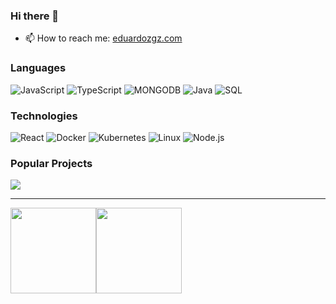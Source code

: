 ### Hi there 👋
- 📫 How to reach me: [eduardozgz.com](https://eduardozgz.com)

### Languages
![JavaScript](https://img.shields.io/badge/-JavaScript-000?&logo=JavaScript)
![TypeScript](https://img.shields.io/badge/-TypeScript-000?&logo=TypeScript)
![MONGODB](https://img.shields.io/badge/-MongoDB-000?&logo=MongoDB)
![Java](https://img.shields.io/badge/-Java-000?&logo=Java&logoColor=007396)
![SQL](https://img.shields.io/badge/-SQL-000?&logo=MySQL)

### Technologies
![React](https://img.shields.io/badge/-React-000?&logo=React)
![Docker](https://img.shields.io/badge/-Docker-000?&logo=Docker)
![Kubernetes](https://img.shields.io/badge/-Kubernetes-000?&logo=Kubernetes)
![Linux](https://img.shields.io/badge/-Linux-000?&logo=Linux)
![Node.js](https://img.shields.io/badge/-Node.js-000?&logo=node.js)

### Popular Projects
[![](https://img.shields.io/badge/-Member%20Counter-000?&logo=Discord)](https://github.com/eduardozgz/member-counter-bot)

---

<a href="https://eduardozgz.com">
<img height="137px" src="https://github-readme-stats.vercel.app/api?username=eduardozgz&hide_title=true&hide_border=true&show_icons=true&include_all_commits=true&count_private=true&line_height=21&text_color=000&icon_color=000&theme=graywhite" /><img height="137px" src="https://github-readme-stats.vercel.app/api/top-langs/?username=eduardozgz&hide=html&hide_title=true&hide_border=true&layout=compact&langs_count=6&exclude_repo=comp426,Redventures-Movie-Quotes&text_color=000&icon_color=fff&theme=graywhite" />
</a>
